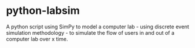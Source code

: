 # python-labsim
A python script using SimPy to model a computer lab - using discrete event simulation methodology - to simulate the flow of users in and out of a computer lab over x time.
